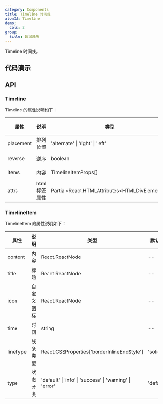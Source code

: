 ```yaml
---
category: Components
title: Timeline 时间线
atomId: Timeline
demo:
  cols: 2
group:
  title: 数据展示
---
```


Timeline 时间线。

## 代码演示

<!-- prettier-ignore -->
<code src="./demo/basic.tsx"></code>
<code src="./demo/status.tsx"></code>
<code src="./demo/reverse.tsx"></code>
<code src="./demo/placement-right.tsx"></code>
<code src="./demo/placement-alternate.tsx"></code>
<code src="./demo/icon.tsx"></code>
<code src="./demo/line-type.tsx"></code>
<code src="./demo/children.tsx"></code>

## API

### Timeline

Timeline 的属性说明如下：

| 属性      | 说明          | 类型                                            | 默认值 | 版本 |
| --------- | ------------- | ----------------------------------------------- | ------ | ---- |
| placement | 排列位置      | 'alternate' \| 'right' \| 'left'                | 'left' | --   |
| reverse   | 逆序          | boolean                                         | --     | --   |
| items     | 内容          | TimelineItemProps[]                             | --     | --   |
| attrs     | html 标签属性 | Partial\<React.HTMLAttributes\<HTMLDivElement>> | --     | --   |

### TimelineItem

TimelineItem 的属性说明如下：

| 属性     | 说明       | 类型                                                     | 默认值    | 版本 |
| -------- | ---------- | -------------------------------------------------------- | --------- | ---- |
| content  | 内容       | React.ReactNode                                          | --        | --   |
| title    | 标题       | React.ReactNode                                          | --        | --   |
| icon     | 自定义图标 | React.ReactNode                                          | --        | --   |
| time     | 时间       | string                                                   | --        | --   |
| lineType | 线条类型   | React.CSSProperties\['borderInlineEndStyle'\]            | 'solid'   | --   |
| type     | 状态分类   | 'default' \| 'info' \| 'success' \| 'warning' \| 'error' | 'default' | --   |
